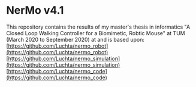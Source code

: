 # NerMo v4.1
This repository contains the results of my master's thesis in informatics "A Closed Loop Walking Controller for a Biomimetic, Robtic Mouse" at TUM (March 2020 to September 2020) at and is based upon:
[https://github.com/Luchta/nermo_robot](https://github.com/Luchta/nermo_robot)
[https://github.com/Luchta/nermo_simulation](https://github.com/Luchta/nermo_simulation)
[https://github.com/Luchta/nermo_code](https://github.com/Luchta/nermo_code)